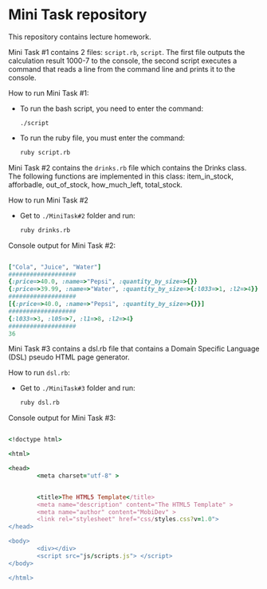 # Mini Task repository

This repository contains lecture homework.


Mini Task #1 contains 2 files: ```script.rb```, ```script```. The first file outputs the calculation result 1000-7 to the console, the second script executes a command that reads a line from the command line and prints it to the console.

How to run Mini Task #1:

* To run the bash script, you need to enter the command:  

  ```
  ./script
  ```

* To run the ruby file, you must enter the command: 

  ```sh
  ruby script.rb
  ```


Mini Task #2 contains the ```drinks.rb``` file which contains the Drinks class. The following functions are implemented in this class: item_in_stock, afforbadle, out_of_stock, how_much_left, total_stock.


How to run Mini Task #2

* Get to ```./MiniTask#2``` folder and run:

  ```sh
  ruby drinks.rb
  ```
  
Console output for Mini Task #2:

```ruby

["Cola", "Juice", "Water"]
###################
{:price=>40.0, :name=>"Pepsi", :quantity_by_size=>{}}
{:price=>39.99, :name=>"Water", :quantity_by_size=>{:l033=>1, :l2=>4}}
###################
[{:price=>40.0, :name=>"Pepsi", :quantity_by_size=>{}}]
###################
{:l033=>3, :l05=>7, :l1=>8, :l2=>4}
###################
36

```


Mini Task #3 contains a dsl.rb file that contains a Domain Specific Language (DSL) pseudo HTML page generator.


  
How to run  ```dsl.rb```:
* Get to ```./MiniTask#3``` folder and run:

  ```sh
  ruby dsl.rb
  ```

Console output for Mini Task #3:

```ruby

<!doctype html>

<html>

<head>
        <meta charset="utf-8" >


        <title>The HTML5 Template</title>
        <meta name="description" content="The HTML5 Template" >
        <meta name="author" content="MobiDev" >
        <link rel="stylesheet" href="css/styles.css?v=1.0">
</head>

<body>
        <div></div>
        <script src="js/scripts.js"> </script>
</body>

</html>

```
 
 
